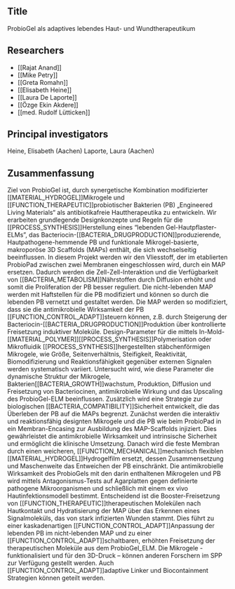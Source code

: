 ## Title
ProbioGel als adaptives lebendes Haut- und Wundtherapeutikum

## Researchers
- [[Rajat Anand]]
- [[Mike Petry]]
- [[Greta Romahn]]
- [[Elisabeth Heine]]
- [[Laura De Laporte]]
- [[Özge Ekin Akdere]]
- [[med. Rudolf Lütticken]]

## Principal investigators
Heine, Elisabeth (Aachen)
Laporte, Laura (Aachen)

## Zusammenfassung
Ziel von ProbioGel ist, durch synergetische Kombination modifizierter [[MATERIAL_HYDROGEL]]Mikrogele und [[FUNCTION_THERAPEUTIC]]probiotischer Bakterien (PB) „Engineered Living Materials“ als antibiotikafreie Hauttherapeutika zu entwickeln. Wir erarbeiten grundlegende Designkonzepte und Regeln für die [[PROCESS_SYNTHESIS]]Herstellung eines “lebenden Gel-Hautpflaster-ELMs”, das Bacteriocin-[[BACTERIA_DRUGPRODUCTION]]produzierende, Hautpathogene-hemmende PB und funktionale Mikrogel-basierte, makroporöse 3D Scaffolds (MAPs) enthält, die sich wechselseitig beeinflussen. In diesem Projekt werden wir den Vliesstoff, der im etablierten ProbioPad zwischen zwei Membranen eingeschlossen wird, durch ein MAP ersetzen. Dadurch werden die Zell-Zell-Interaktion und die Verfügbarkeit von [[BACTERIA_METABOLISM]]Nährstoffen durch Diffusion erhöht und somit die Proliferation der PB besser reguliert. Die nicht-lebenden MAP werden mit Haftstellen für die PB modifiziert und können so durch die lebenden PB vernetzt und gestaltet werden. Die MAP werden so modifiziert, dass sie die antimikrobielle Wirksamkeit der PB [[FUNCTION_CONTROL_ADAPT]]steuern können, z.B. durch Steigerung der Bacteriocin-[[BACTERIA_DRUGPRODUCTION]]Produktion über kontrollierte Freisetzung induktiver Moleküle. Design-Parameter für die mittels In-Mold-[[MATERIAL_POLYMER]][[PROCESS_SYNTHESIS]]Polymerisation oder Mikrofluidik [[PROCESS_SYNTHESIS]]hergestellten stäbchenförmigen Mikrogele, wie Größe, Seitenverhältnis, Steifigkeit, Reaktivität, Biomodifizierung und Reaktionsfähigkeit gegenüber externen Signalen werden systematisch variiert. Untersucht wird, wie diese Parameter die dynamische Struktur der Mikrogele, Bakterien[[BACTERIA_GROWTH]]wachstum, Produktion, Diffusion und Freisetzung von Bacteriocinen, antimikrobielle Wirkung und das Upscaling des ProbioGel-ELM beeinflussen. Zusätzlich wird eine Strategie zur biologischen [[BACTERIA_COMPATIBILITY]]Sicherheit entwickelt, die das Überleben der PB auf die MAPs begrenzt. Zunächst werden die interaktiv und reaktionsfähig designten Mikrogele und die PB wie beim ProbioPad in ein Membran-Encasing zur Ausbildung des MAP-Scaffolds injiziert. Dies gewährleistet die antimikrobielle Wirksamkeit und intrinsische Sicherheit und ermöglicht die klinische Umsetzung. Danach wird die feste Membran durch einen weicheren, [[FUNCTION_MECHANICAL]]mechanisch flexiblen [[MATERIAL_HYDROGEL]]Hydrogelfilm ersetzt, dessen Zusammensetzung und Maschenweite das Entweichen der PB einschränkt. Die antimikrobielle Wirksamkeit des ProbioGels mit den darin enthaltenen Mikrogelen und PB wird mittels Antagonismus-Tests auf Agarplatten gegen definierte pathogene Mikroorganismen und schließlich mit einem ex vivo Hautinfektionsmodell bestimmt. Entscheidend ist die Booster-Freisetzung von [[FUNCTION_THERAPEUTIC]]therapeutischen Molekülen nach Hautkontakt und Hydratisierung der MAP über das Erkennen eines Signalmoleküls, das von stark infizierten Wunden stammt. Dies führt zu einer kaskadenartigen [[FUNCTION_CONTROL_ADAPT]]Anpassung der lebenden PB im nicht-lebenden MAP und zu einer [[FUNCTION_CONTROL_ADAPT]]schaltbaren, erhöhten Freisetzung der therapeutischen Moleküle aus dem ProbioGel_ELM. Die Mikrogele - funktionalisiert und für den 3D-Druck – können anderen Forschern im SPP zur Verfügung gestellt werden. Auch [[FUNCTION_CONTROL_ADAPT]]adaptive Linker und Biocontainment Strategien können geteilt werden.